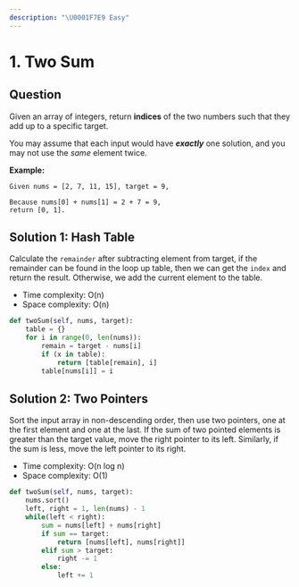 ```yaml
---
description: "\U0001F7E9 Easy"
---
```


# 1. Two Sum

## Question

Given an array of integers, return **indices** of the two numbers such that they add up to a specific target.

You may assume that each input would have _**exactly**_ one solution, and you may not use the _same_ element twice.

**Example:**

```text
Given nums = [2, 7, 11, 15], target = 9,

Because nums[0] + nums[1] = 2 + 7 = 9,
return [0, 1].
```

## **Solution 1: Hash Table**

Calculate the `remainder` after subtracting element from target, if the remainder can be found in the loop up table, then we can get the `index` and return the result. Otherwise, we add the current element to the table. 

* Time complexity: O\(n\)
* Space complexity: O\(n\)

```python
def twoSum(self, nums, target):
    table = {}
    for i in range(0, len(nums)):
        remain = target - nums[i]
        if (x in table):
            return [table[remain], i]
        table[nums[i]] = i
```

## **Solution 2: Two Pointers**

Sort the input array in non-descending order, then use two pointers, one at the first element and one at the last. If the sum of two pointed elements is greater than the target value, move the right pointer to its left. Similarly, if the sum is less, move the left pointer to its right.

* Time complexity: O\(n log n\)
* Space complexity: O\(1\)

```python
def twoSum(self, nums, target):
    nums.sort()
    left, right = 1, len(nums) - 1
    while(left < right):
        sum = nums[left] + nums[right]
        if sum == target:
            return [nums[left], nums[right]]
        elif sum > target:
            right -= 1
        else:
            left += 1
```

